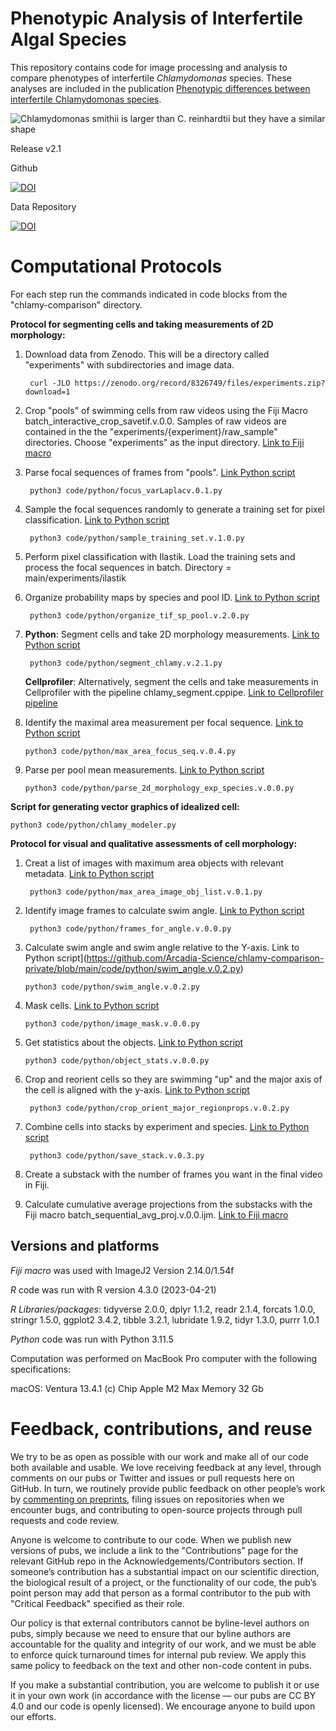 # Phenotypic Analysis of Interfertile Algal Species

This repository contains code for image processing and analysis to compare phenotypes of interfertile *Chlamydomonas* species. These analyses are included in the publication [Phenotypic differences between interfertile Chlamydomonas species](https://doi.org/10.57844/arcadia-35f0-3e16).

![Chlamydomonas smithii is larger than C. reinhardtii but they have a similar shape](https://github.com/Arcadia-Science/chlamy-comparison/assets/110641190/a6854e63-e4f6-4779-904e-02ca65fb4d4d)

Release v2.1

Github

[![DOI](https://zenodo.org/badge/644048016.svg)](https://zenodo.org/badge/latestdoi/644048016)

Data Repository

[![DOI](https://zenodo.org/badge/DOI/10.5281/zenodo.8326749.svg)](https://doi.org/10.5281/zenodo.8326749)

# Computational Protocols

For each step run the commands indicated in code blocks from the "chlamy-comparison" directory.

**Protocol for segmenting cells and taking measurements of 2D morphology:**


1. Download data from Zenodo. This will be a directory called "experiments" with subdirectories and image data.

        curl -JLO https://zenodo.org/record/8326749/files/experiments.zip?download=1

2. Crop "pools" of swimming cells from raw videos using the Fiji Macro batch_interactive_crop_savetif.v.0.0. Samples of raw videos are contained in the the "experiments/{experiment}/raw_sample" directories. Choose "experiments" as the input directory. [Link to Fiji macro](https://github.com/Arcadia-Science/chlamy-comparison-private/blob/main/code/FIJI/batch_interactive_crop_savetif.ijm)

3. Parse focal sequences of frames from "pools". [Link Python script](https://github.com/Arcadia-Science/chlamy-comparison-private/blob/main/code/python/focus_varLaplacv.0.1.py)

        python3 code/python/focus_varLaplacv.0.1.py

4. Sample the focal sequences randomly to generate a training set for pixel classification. [Link to Python script](https://github.com/Arcadia-Science/chlamy-comparison-private/blob/main/code/python/sample_training_set.v.1.0.py)

        python3 code/python/sample_training_set.v.1.0.py


5. Perform pixel classification with Ilastik. Load the training sets and process the focal sequences in batch. Directory = main/experiments/ilastik

6. Organize probability maps by species and pool ID. [Link to Python script](https://github.com/Arcadia-Science/chlamy-comparison-private/blob/main/code/python/organize_tif_sp_pool.v.2.0.py)

        python3 code/python/organize_tif_sp_pool.v.2.0.py

7. **Python**: Segment cells and take 2D morphology measurements. [Link to Python script](https://github.com/Arcadia-Science/chlamy-comparison-private/blob/main/code/python/segment_chlamy.v.2.1.py)

        python3 code/python/segment_chlamy.v.2.1.py

   **Cellprofiler**: Alternatively, segment the cells and take measurements in Cellprofiler with the pipeline chlamy_segment.cppipe. [Link to Cellprofiler pipeline](https://github.com/Arcadia-Science/chlamy-comparison-private/blob/main/code/Cellprofiler/chlamy_segment.cppipe)

8.  Identify the maximal area measurement per focal sequence. [Link to Python script](https://github.com/Arcadia-Science/chlamy-comparison-private/blob/main/code/python/max_area_focus_seq.v.0.4.py)

        python3 code/python/max_area_focus_seq.v.0.4.py

9.  Parse per pool mean measurements. [Link to Python script](https://github.com/Arcadia-Science/chlamy-comparison-private/blob/main/code/python/parse_2d_morphology_exp_species.v.0.0.py)

        python3 code/python/parse_2d_morphology_exp_species.v.0.0.py

**Script for generating vector graphics of idealized cell:**


    python3 code/python/chlamy_modeler.py

**Protocol for visual and qualitative assessments of cell morphology:**

1. Creat a list of images with maximum area objects with relevant metadata. [Link to Python script](https://github.com/Arcadia-Science/chlamy-comparison-private/blob/main/code/python/max_area_image_obj_list.v.0.1.py)

        python3 code/python/max_area_image_obj_list.v.0.1.py

2. Identify image frames to calculate swim angle. [Link to Python script](https://github.com/Arcadia-Science/chlamy-comparison-private/blob/main/code/python/frames_for_angle.v.0.0.py)

        python3 code/python/frames_for_angle.v.0.0.py

3. Calculate swim angle and swim angle relative to the Y-axis. Link to Python script](https://github.com/Arcadia-Science/chlamy-comparison-private/blob/main/code/python/swim_angle.v.0.2.py)

       python3 code/python/swim_angle.v.0.2.py

4. Mask cells. [Link to Python script](https://github.com/Arcadia-Science/chlamy-comparison-private/blob/main/code/python/image_mask.v.0.0.py)

       python3 code/python/image_mask.v.0.0.py

5. Get statistics about the objects. [Link to Python script](https://github.com/Arcadia-Science/chlamy-comparison-private/blob/main/code/python/object_stats.v.0.0.py)

       python3 code/python/object_stats.v.0.0.py

6. Crop and reorient cells so they are swimming "up" and the major axis of the cell is aligned with the y-axis. [Link to Python script](https://github.com/Arcadia-Science/chlamy-comparison-private/blob/main/code/python/crop_orient_major_regionprops.v.0.2.py)

        python3 code/python/crop_orient_major_regionprops.v.0.2.py

7. Combine cells into stacks by experiment and species. [Link to Python script](https://github.com/Arcadia-Science/chlamy-comparison-private/blob/main/code/python/save_stack.v.0.3.py)

        python3 code/python/save_stack.v.0.3.py

8.  Create a substack with the number of frames you want in the final video in Fiji.

9.  Calculate cumulative average projections from the substacks with the Fiji macro batch_sequential_avg_proj.v.0.0.ijm. [Link to Fiji macro](https://github.com/Arcadia-Science/chlamy-comparison-private/blob/main/code/FIJI/batch_sequential_avg_proj.v.0.0.ijm)

## Versions and platforms
*Fiji macro* was used with ImageJ2 Version 2.14.0/1.54f

*R* code was run with R version 4.3.0 (2023-04-21)

*R Libraries/packages*: tidyverse 2.0.0, dplyr     1.1.2, readr     2.1.4, forcats   1.0.0, stringr   1.5.0, ggplot2   3.4.2, tibble    3.2.1, lubridate 1.9.2, tidyr     1.3.0, purrr     1.0.1

*Python* code was run with Python 3.11.5

Computation was performed on MacBook Pro computer with the following specifications:

macOS: Ventura 13.4.1 (c)
Chip Apple M2 Max
Memory 32 Gb

# Feedback, contributions, and reuse

We try to be as open as possible with our work and make all of our code both available and usable.
We love receiving feedback at any level, through comments on our pubs or Twitter and issues or pull requests here on GitHub.
In turn, we routinely provide public feedback on other people’s work by [commenting on preprints](https://sciety.org/lists/f8459240-f79c-4bb2-bb55-b43eae25e4f6), filing issues on repositories when we encounter bugs, and contributing to open-source projects through pull requests and code review.

Anyone is welcome to contribute to our code.
When we publish new versions of pubs, we include a link to the "Contributions" page for the relevant GitHub repo in the Acknowledgements/Contributors section.
If someone’s contribution has a substantial impact on our scientific direction, the biological result of a project, or the functionality of our code, the pub’s point person may add that person as a formal contributor to the pub with "Critical Feedback" specified as their role.

Our policy is that external contributors cannot be byline-level authors on pubs, simply because we need to ensure that our byline authors are accountable for the quality and integrity of our work, and we must be able to enforce quick turnaround times for internal pub review.
We apply this same policy to feedback on the text and other non-code content in pubs.

If you make a substantial contribution, you are welcome to publish it or use it in your own work (in accordance with the license — our pubs are CC BY 4.0 and our code is openly licensed).
We encourage anyone to build upon our efforts.
